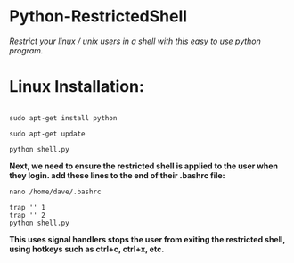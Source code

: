 # Python-RestrictedShell

*Restrict your linux / unix users in a shell with this easy to use python program.*

# **Linux Installation:**

```git clone https://github.com/60x/Python-RestrictedShell && cd Python-RestrictedShell

sudo apt-get install python

sudo apt-get update

python shell.py
```

**Next, we need to ensure the restricted shell is applied to the user when they login. add these lines to the end of their .bashrc file:**

```
nano /home/dave/.bashrc
```

```
trap '' 1
trap '' 2
python shell.py
```

**This uses signal handlers stops the user from exiting the restricted shell,**
**using hotkeys such as ctrl+c, ctrl+x, etc.**
